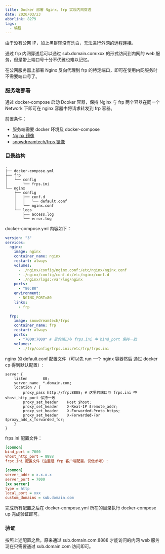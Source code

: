 ```yaml
---
title: Docker 部署 Nginx、frp 实现内网穿透
date: 2020/03/23
abbrlink: 8279
tags:
  - 编程
---
```


由于没有公网 IP，加上黑群晖没有洗白，无法进行外网的远程连接。

通过 frp 内网穿透后可以通过 sub.domain.com:xxx 的形式访问到内网的 web 服务，但是带上端口号十分不优雅也难以记忆。

在公网服务器上部署 Nginx 反向代理到 frp 的特定端口，即可在使用内网服务时不需要端口号了。

### 服务端部署

通过 docker-compose 启动 Dcoker 容器，保持 Nginx 与 frp 两个容器在同一个 Network 下即可在 nginx 容器中将请求转发到 frp 容器。

前置条件：

- 服务端需要 docker 环境及 docker-compose
- [Nginx 镜像](https://hub.docker.com/_/nginx)
- [snowdreamtech/frps 镜像](https://hub.docker.com/r/snowdreamtech/frps)

### 目录结构

```
.
├── docker-compose.yml
├── frp
│   └── config
│       └── frps.ini
└── nginx
    ├── config
    │   ├── conf.d
    │   │   └── default.conf
    │   └── nginx.conf
    └── logs
        ├── access.log
        └── error.log
```

docker-compose.yml 内容如下：

```yml
version: "3"
services:
  nginx:
    image: nginx
    container_name: nginx
    restart: always
    volumes:
      - ./nginx/config/nginx.conf:/etc/nginx/nginx.conf
      - ./nginx/config/conf.d:/etc/nginx/conf.d
      - ./nginx/logs:/var/log/nginx
    ports:
      - "80:80"
    environment:
      - NGINX_PORT=80
    links:
      - frp
  
  frp:
    image: snowdreamtech/frps
    container_name: frp
    restart: always
    ports:
      - "7000:7000" # 里的端口与 frps.ini 中 bind_port 保持一致
    volumes:
      - ./frp/config/frps.ini:/etc/frp/frps.ini
```


nginx 的 default.conf 配置文件（可以先 run 一个 nginx 容器然后 通过 docker cp 得到默认配置）:

```nginx
server {
    listen       80;
    server_name  *.domain.com;
    location / {
        proxy_pass http://frp:8888; # 这里的端口与 frps.ini 中 vhost_http_port 保持一致
        proxy_set_header    Host $host;
        proxy_set_header    X-Real-IP $remote_addr;
        proxy_set_header    X-Forwarded-Proto https;
        proxy_set_header    X-Forwarded-For $proxy_add_x_forwarded_for;
    }
}
```

frps.ini 配置文件：

```ini
[common]
bind_port = 7000
vhost_http_port = 8888
frpc.ini 配置文件（这里是 frp 客户端配置，仅做参考）:

[common]
server_addr = x.x.x.x
server_port = 7000
[xx sercer]
type = http
local_port = xxx
custom_domains = sub.domain.com
```

完成所有配置之后在 docker-compose.yml 所在的目录执行 docker-compose up 完成验证即可。

### 验证

按照上述配置之后，原来通过 sub.domain.com:8888 才能访问的内网 web 服务现在只需要通过 sub.domain.com 访问即可。